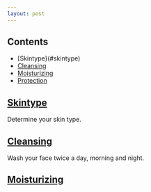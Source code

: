 ```yaml
---
layout: post
---
```


## Contents

- [Skintype}(#skintype)
- [Cleansing](#cleansing)
- [Moisturizing](#moisturizing)
- [Protection](#protection)

## [Skintype](skintype)

Determine your skin type.

## [Cleansing](cleansing)

Wash your face twice a day, morning and night.

## [Moisturizing](moisturizing)

